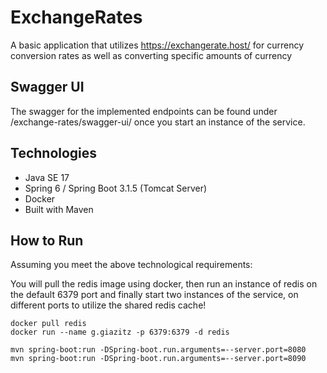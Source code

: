 # ExchangeRates

A basic application that utilizes https://exchangerate.host/ for currency conversion rates as well as converting
specific amounts of currency

## Swagger UI

The swagger for the implemented endpoints can be found under /exchange-rates/swagger-ui/ once you start an instance of
the service.

## Technologies

* Java SE 17
* Spring 6 / Spring Boot 3.1.5 (Tomcat Server)
* Docker
* Built with Maven

## How to Run

Assuming you meet the above technological requirements:

You will pull the redis image using docker,
then run an instance of redis on the default 6379 port
and finally start two instances of the service, on different ports to utilize the shared redis cache!

```
docker pull redis
docker run --name g.giazitz -p 6379:6379 -d redis

mvn spring-boot:run -DSpring-boot.run.arguments=--server.port=8080
mvn spring-boot:run -DSpring-boot.run.arguments=--server.port=8090
```
